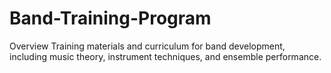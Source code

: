 # Band-Training-Program
Overview Training materials and curriculum for band development, including music theory, instrument techniques, and ensemble performance.
